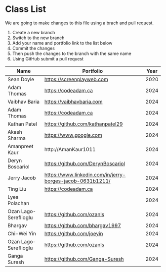# Class List

We are going to make changes to this file using a brach and pull request.

1. Create a new branch
2. Switch to the new branch
3. Add your name and portfolio link to the list below
4. Commit the changes
5. Then push the changes to the branch with the same name
6. Using GitHub submit a pull request


| Name          | Portfolio                 | Year |
| ------------- | ------------------------- | ---- |
| Sean Doyle    | https://screenplayweb.com | 2020 |
| Adam Thomas   | https://codeadam.ca       | 2024 |
| Vaibhav Baria | https://vaibhavbaria.com  | 2024 |
| Adam Thomas | https://codeadam.ca       | 2024 |
| Kathan Patel| https://github.com/kathanpatel29 | 2024 |
| Akash Sharma| https://www.google.com    | 2024 |
| Amanpreet Kaur | http://AmanKaur1011    | 2024 |
| Deryn Boscariol | https://github.com/DerynBoscariol | 2024 |
| Jerry Jacob | https://www.linkedin.com/in/jerry-borges-jacob-0631b1211/ | 2024 |
| Ting Liu    | https://codeadam.ca       | 2024 |
|Lyea Polachan|                           | 2024 |
| Ozan Lago-Sereflioglu | https://github.com/ozanls						 | 2024 |
| Bhargav | https://github.com/bhargav1997    | 2024 |
| Chi-Wei Yin | https://github.com/joeyin | 2024 |
| Ozan Lago-Sereflioglu | https://github.com/ozanls						 | 2024 |
| Ganga Suresh | https://github.com/Ganga-Suresh | 2024 |
